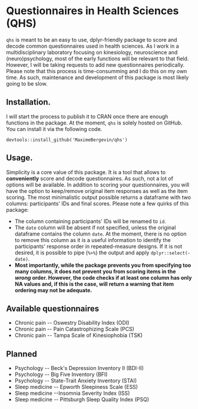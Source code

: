 # Questionnaires in Health Sciences (QHS)
`qhs` is meant to be an easy to use, dplyr-friendly package to score and decode common questionnaires used in health sciences. As I work in a multidisciplinary laboratory focusing on kinesiology, neuroscience and (neuro)psychology, most of the early functions will be relevant to that field. However, I will be taking requests to add new questionnaires periodically. Please note that this process is time-consumming and I do this on my own time. As such, maintenance and development of this package is most likely going to be slow.

## Installation.
I will start the process to publish it to CRAN once there are enough functions in the package. At the moment, `qhs` is solely hosted on GitHub. You can install it via the following code. 
```
devtools::install_github('MaximeBergevin/qhs')
```
## Usage.
Simplicity is a core value of this package. It is a tool that allows to **conveniently** score and decode questionnaires. As such, not a lot of options will be available. In addition to scoring your questionnaires, you will have the option to keep/remove original item responses as well as the item scoring. The most minimalistic output possible returns a dataframe with two columns: participants' IDs and final scores.
Please note a few quirks of this package:
- The column containing participants' IDs will be renamed to `id`.
- The `date` column will be absent if not specified, unless the original dataframe contains the column `date`. At the moment, there is no option to remove this column as it is a useful information to identify the participants' response order in repeated-measure designs. If it is not desired, it is possible to pipe (`%>%`) the output and apply `dplyr::select(-date)`.
- **Most importantly, while the package prevents you from specifying too many columns, it does not prevent you from scoring items in the *wrong* order. However, the code checks if at least one column has only NA values and, if this is the case, will return a warning that item ordering may not be adequate.**

## Available questionnaires

- Chronic pain -- Oswestry Disability Index (ODI)
- Chronic pain -- Pain Catastrophizing Scale (PCS)
- Chronic pain -- Tampa Scale of Kinesiophobia (TSK)

## Planned
- Psychology -- Beck's Depression Inventory II (BDI-II)
- Psychology -- Big Five Inventory (BFI)
- Psychology -- State-Trait Anxiety Inventory (STAI)
- Sleep medicine -- Epworth Sleepiness Scale (ESS)
- Sleep medicine --Insomnia Severity Index (ISS)
- Sleep medicine -- Pittsburgh Sleep Quality Index (PSQ)

